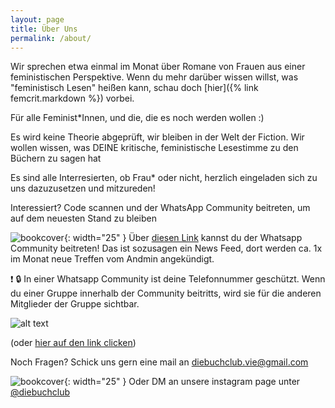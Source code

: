 ```yaml
---
layout: page
title: Über Uns
permalink: /about/
---
```


Wir sprechen etwa einmal im Monat über Romane von Frauen aus einer feministischen Perspektive.
Wenn du mehr darüber wissen willst, was "feministisch Lesen" heißen kann, schau doch [hier]({% link femcrit.markdown %}) vorbei.

Für alle Feminist*Innen, und die, die es noch werden wollen :) 

Es wird keine Theorie abgeprüft, wir bleiben in der Welt der Fiction. 
Wir wollen wissen, was DEINE kritische, feministische Lesestimme zu den Büchern zu sagen hat

Es sind alle Interresierten, ob Frau* oder nicht, herzlich eingeladen sich zu uns dazuzusetzen und mitzureden!

Interessiert? Code scannen und der WhatsApp Community beitreten, um auf dem neuesten Stand zu bleiben 

![bookcover](/assets/WhatsApp_icon.png){: width="25" } Über [diesen Link](https://chat.whatsapp.com/GpDiea8Qhq4HlbLNVWah69)
 kannst du der Whatsapp Community beitreten! Das ist sozusagen ein News Feed, dort werden ca. 1x im Monat neue Treffen vom Andmin angekündigt.


❗ 🔒 In einer Whatsapp Community ist deine Telefonnummer geschützt. Wenn du einer Gruppe innerhalb der Community beitritts, wird sie für die anderen Mitglieder der Gruppe sichtbar.

![alt text](/assets/joinwhatsapp.png)

(oder [hier auf den link clicken](https://chat.whatsapp.com/GpDiea8Qhq4HlbLNVWah69))


Noch Fragen? Schick uns gern eine mail an diebuchclub.vie@gmail.com

![bookcover](/assets/insta.webp){: width="25" } Oder DM an unsere instagram page unter <a href="http://instagram.com/_u/diebuchclub/">@diebuchclub</a>
